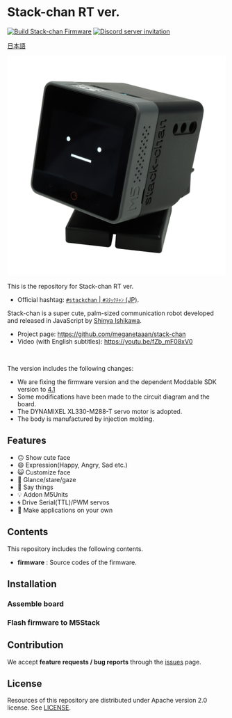 # Stack-chan RT ver.

[![Build Stack-chan Firmware](https://github.com/meganetaaan/stack-chan/actions/workflows/build.yml/badge.svg)](https://github.com/meganetaaan/stack-chan/actions/workflows/build.yml)
[![Discord server invitation](https://dcbadge.vercel.app/api/server/eGhd9adnBm)](https://discord.gg/eGhd9adnBm)

[日本語](./README_ja.md)

![stackchan](./docs/images/stack-chan_main_2400x2400_350dpi_rgb.jpg)

This is the repository for Stack-chan RT ver.

* Official hashtag: [`#stackchan` | `#ｽﾀｯｸﾁｬﾝ` (JP)](https://twitter.com/search?q=%23stackchan%20OR%20%23%EF%BD%BD%EF%BE%80%EF%BD%AF%EF%BD%B8%EF%BE%81%EF%BD%AC%EF%BE%9D).


Stack-chan is a super cute, palm-sized communication robot developed and released in JavaScript by [Shinya Ishikawa](https://twitter.com/stack_chan).
* Project page: https://github.com/meganetaaan/stack-chan
* Video (with English subtitles): https://youtu.be/fZb_mF08xV0

<br>

The version includes the following changes:

* We are fixing the firmware version and the dependent Moddable SDK version to [4.1](https://github.com/Moddable-OpenSource/moddable/releases/tag/4.1)
* Some modifications have been made to the circuit diagram and the board.
* The DYNAMIXEL XL330-M288-T servo motor is adopted.
* The body is manufactured by injection molding.

## Features

* :neutral_face:     Show cute face
* :smile:            Expression(Happy, Angry, Sad etc.)
* :smiley_cat:       Customize face
* :eyes:             Glance/stare/gaze
* :speech_balloon:   Say things
* :bulb:             Addon M5Units
* :cyclone:          Drive Serial(TTL)/PWM servos
* :game_die:         Make applications on your own

## Contents

This repository includes the following contents.

* __firmware__ : Source codes of the firmware.

## Installation

### Assemble board

### Flash firmware to M5Stack

## Contribution

We accept __feature requests / bug reports__ through the [issues](https://github.com/rt-net/stack-chan/issues) page.

## License

Resources of this repository are distributed under Apache version 2.0 license.
See [LICENSE](./LICENSE).
